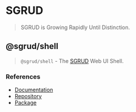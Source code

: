 # SGRUD
> SGRUD is Growing Rapidly Until Distinction.

## @sgrud/shell
> `@sgrud/shell` - The [SGRUD](https://sgrud.github.io) Web UI Shell.

### References
- [Documentation](https://sgrud.github.io/client/modules/shell)
- [Repository](https://github.com/sgrud/client/tree/main/packages/shell)
- [Package](https://www.npmjs.com/package/@sgrud/shell)
